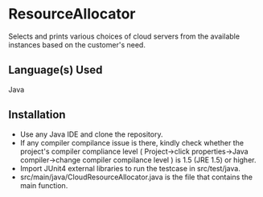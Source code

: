 # ResourceAllocator
Selects and prints various choices of cloud servers from the available instances based on the customer's need.

## Language(s) Used
Java

## Installation
- Use any Java IDE and clone the repository.
- If any compiler compilance issue is there, kindly check whether the project's compiler compliance level
  ( Project->click properties->Java compiler->change compiler compilance level ) is 1.5 (JRE 1.5) or higher.
- Import JUnit4 external libraries to run the testcase in src/test/java.
- src/main/java/CloudResourceAllocator.java is the file that contains the main function.
